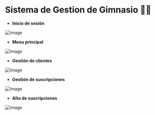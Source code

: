 # Sistema de Gestion de Gimnasio 🏋️‍♂️

- **Inicio de sesión**

![image](https://github.com/user-attachments/assets/7102f129-ee5b-4426-b8e3-889cb7452df6)

- **Menu principal**

![image](https://github.com/user-attachments/assets/e1ed4825-9426-49ee-8e5e-77326a31a155)

- **Gestión de clientes**

![image](https://github.com/user-attachments/assets/73e2248d-23e3-4b17-b8ae-3640ec3f15c1)

- **Gestión de suscripciones**

![image](https://github.com/user-attachments/assets/1bda84b4-95b9-420e-827b-e440613993ff)

- **Alta de suscripciones**

![image](https://github.com/user-attachments/assets/1a52abe7-4269-4020-9be1-bb0e900d447d)

